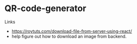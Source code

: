 # QR-code-generator



Links
- https://roytuts.com/download-file-from-server-using-react/
-   help figure out how to download an image from backend.
